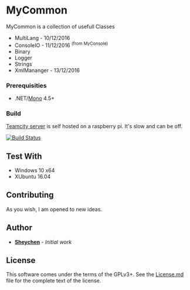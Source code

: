 # MyCommon

MyCommon is a collection of usefull Classes
* MultiLang - 10/12/2016
* ConsoleIO - 11/12/2016  <sup>(from MyConsole)<sup/>
* Binary
* Logger
* Strings
* XmlMananger - 13/12/2016

### Prerequisities

* .NET/[Mono](https://github.com/mono/mono) 4.5+

### Build

[Teamcity server](http://sheychen.ddns.net:8111?guest=1) is self hosted on a raspberry pi.
It's slow and can be off.

[![Build Status](http://sheychen.ddns.net:8111/app/rest/builds/buildType:MyCommon_Build/statusIcon)](http://sheychen.ddns.net:8111/viewType.html?buildTypeId=MyCommon_Build&guest=1)


## Test With

* Windows 10 x64
* XUbuntu 16.04

## Contributing

As you wish, I am opened to new ideas.

## Author

* **[Sheychen](https://sheychen.shost.ca)** - *Initial work*

## License

This software comes under the terms of the GPLv3+. See the [License.md](License.md) file for the complete text of the license.
